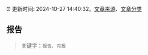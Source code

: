 :alarm_clock: 更新时间: 2024-10-27 14:40:32。[文章来源](/README.md)、[文章分类](/TAGS.md)

## 报告


> 关键字：`报告`、`月报`



